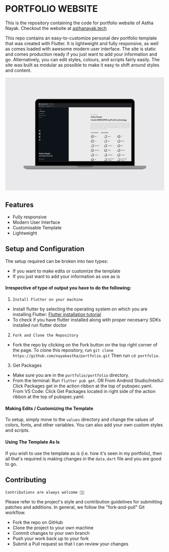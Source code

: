 # PORTFOLIO WEBSITE
 This is the repository containing the code for portfolio website of Astha Nayak. Checkout the website at [asthanayak.tech](https://asthanayak.tech)

This repo contains an easy-to-customize personal dev portfolio template that was created with Flutter. It is lightweight and fully responsive, as well as comes loaded with awesome modern user interface. The site is static and comes production ready if you just want to add your information and go. Alternatively, you can edit styles, colours, and scripts fairly easily. The site was built as modular as possible to make it easy to shift around styles and content.

![Demo Image](portfolio/assets/images/project2.png)

## Features
- Fully responsive
- Modern User Interface
- Customisable Template
- Lightweight

## Setup and Configuration
The setup required can be broken into two types:
- If you want to make edits or customize the template
- If you just want to add your information as use as is

#### Irrespective of type of output you have to do the following:
1. `Install Flutter on your machine`
- Install flutter by selecting the operating system on which you are installing Flutter: [Flutter installation tutorial](https://flutter.dev/docs/get-started/install)
- To check if you have flutter installed along wtih proper necesarry SDKs installed run flutter doctor

2. `Fork and Clone the Repository`
- Fork the repo by clicking on the Fork button on the top right corner of the page. To clone this repository, run `git clone https://github.com/nayakastha/portfolio.git` Then run `cd portfolio`.

3. Get Packages
- Make sure you are in the `portfolio/portfolio` directory.
- From the terminal: Run `flutter pub get`. OR
    From Android Studio/IntelliJ: Click Packages get in the action ribbon at the top of pubspec.yaml.
    From VS Code: Click Get Packages located in right side of the action ribbon at the top of pubspec.yaml.

#### Making Edits / Customizing the Template
To setup, simply move to the `values` directory and change the values of colors, fonts, and other variables. You can also add your own custom styles and scripts. 

#### Using The Template As Is
If you wish to use the template as is (i.e. how it's seen in my portfolio), then all that's required is making changes in the `data.dart` file and you are good to go.

## Contributing

`Contributions are always welcome 🎉🎉`

Please refer to the project's style and contribution guidelines for submitting patches and additions. In general, we follow the "fork-and-pull" Git workflow.
- Fork the repo on GitHub
- Clone the project to your own machine
- Commit changes to your own branch
- Push your work back up to your fork
- Submit a Pull request so that I can review your changes

